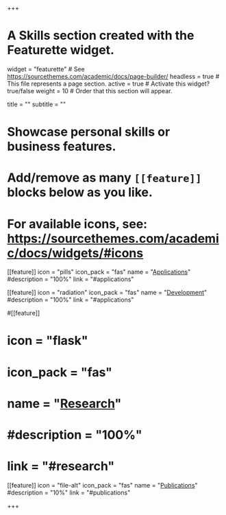 +++
# A Skills section created with the Featurette widget.
widget = "featurette"  # See https://sourcethemes.com/academic/docs/page-builder/
headless = true  # This file represents a page section.
active = true  # Activate this widget? true/false
weight = 10  # Order that this section will appear.

title = ""
subtitle = ""

# Showcase personal skills or business features.
#
# Add/remove as many `[[feature]]` blocks below as you like.
#
# For available icons, see: https://sourcethemes.com/academic/docs/widgets/#icons

[[feature]]
  icon = "pills"
  icon_pack = "fas"
  name = "[Applications](#applications)"
  #description = "100%"
  link = "#applications"  

[[feature]]
  icon = "radiation"
  icon_pack = "fas"
  name = "[Development](#development)"
  #description = "100%"
  link = "#applications"  



#[[feature]]
#  icon = "flask"
#  icon_pack = "fas"
#  name = "[Research](#research)"
#  #description = "100%"  
#  link = "#research"

[[feature]]
  icon = "file-alt"
  icon_pack = "fas"
  name = "[Publications](#publications)"
  #description = "10%"
  link = "#publications"

+++
